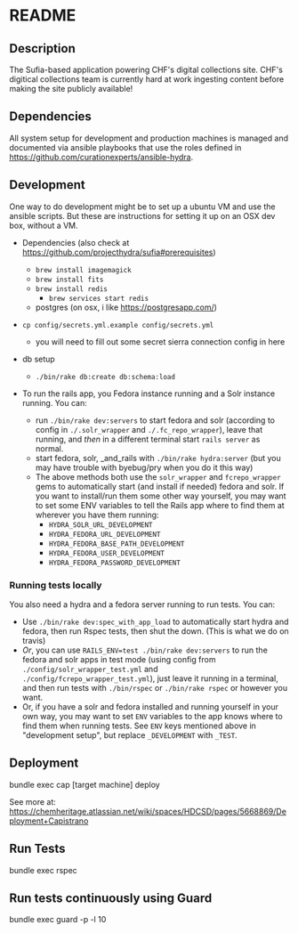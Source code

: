 # README

## Description
The Sufia-based application powering CHF's digital collections site. CHF's digitical collections team is currently hard at work ingesting content before making the site publicly available!

## Dependencies
All system setup for development and production machines is managed and documented via ansible playbooks that use the roles defined in https://github.com/curationexperts/ansible-hydra.

## Development

One way to do development might be to set up a ubuntu VM and use the
ansible scripts. But these are instructions for setting it up on an OSX
dev box, without a VM.

* Dependencies (also check at https://github.com/projecthydra/sufia#prerequisites)
	* `brew install imagemagick`
	* `brew install fits`
	* `brew install redis`
		* `brew services start redis`
	* postgres (on osx, i like https://postgresapp.com/)

* `cp config/secrets.yml.example config/secrets.yml`
	* you will need to fill out some secret sierra connection config in here

* db setup
	* `./bin/rake db:create db:schema:load`

* To run the rails app, you Fedora instance running and a Solr instance running. You can:
   * run `./bin/rake dev:servers` to start fedora and solr (according to config in `./.solr_wrapper`
     and `./.fc_repo_wrapper`), leave that running, and _then_ in a different terminal
     start `rails server` as normal.
   * start fedora, solr, _and_rails with `./bin/rake hydra:server` (but you may have
     trouble with byebug/pry when you do it this way)
   * The above methods both use the `solr_wrapper` and `fcrepo_wrapper` gems to
     automatically start (and install if needed) fedora and solr. If you want
     to install/run them some other way yourself, you may want to set
     some ENV variables to tell the Rails app where to find them at wherever
     you have them running:
      * `HYDRA_SOLR_URL_DEVELOPMENT`
      * `HYDRA_FEDORA_URL_DEVELOPMENT`
      * `HYDRA_FEDORA_BASE_PATH_DEVELOPMENT`
      * `HYDRA_FEDORA_USER_DEVELOPMENT`
      * `HYDRA_FEDORA_PASSWORD_DEVELOPMENT`

### Running tests locally

You also need a hydra and a fedora server running to run tests. You can:

* Use `./bin/rake dev:spec_with_app_load` to automatically start hydra and fedora,
  then run Rspec tests, then shut the down. (This is what we do on travis)
* _Or_, you can use `RAILS_ENV=test ./bin/rake dev:servers` to run the fedora
  and solr apps in test mode (using config from `./config/solr_wrapper_test.yml` and
  `./config/fcrepo_wrapper_test.yml`), just leave it running in a terminal, and
  then run tests with `./bin/rspec` or `./bin/rake rspec` or however you want.
* Or, if you have a solr and fedora installed and running yourself in your own
  way, you may want to set `ENV` variables to the app knows where to find them
  when running tests. See `ENV` keys mentioned above in "development setup",
  but replace `_DEVELOPMENT` with `_TEST`.


## Deployment
bundle exec cap [target machine] deploy

See more at: https://chemheritage.atlassian.net/wiki/spaces/HDCSD/pages/5668869/Deployment+Capistrano

## Run Tests
bundle exec rspec

## Run tests continuously using Guard
bundle exec guard -p -l 10

